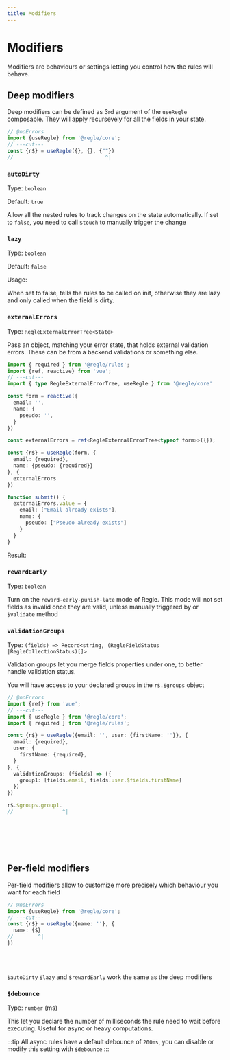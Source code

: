 ```yaml
---
title: Modifiers
---
```


<script setup>
import ExternalErrors from '../parts/components/modifiers/ExternalErrors.vue';
</script>

# Modifiers

Modifiers are behaviours or settings letting you control how the rules will behave.

## Deep modifiers

Deep modifiers can be defined as 3rd argument of the `useRegle` composable. They will apply recursevely for all the fields in your state.

```ts twoslash
// @noErrors
import {useRegle} from '@regle/core';
// ---cut---
const {r$} = useRegle({}, {}, {""})
//                              ^|
```

### `autoDirty`
Type: `boolean`

Default: `true`

Allow all the nested rules to track changes on the state automatically.
If set to `false`, you need to call `$touch` to manually trigger the change

### `lazy`
Type: `boolean`

Default: `false`

Usage:

When set to false, tells the rules to be called on init, otherwise they are lazy and only called when the field is dirty.

### `externalErrors`

Type: `RegleExternalErrorTree<State>` 

Pass an object, matching your error state, that holds external validation errors. These can be from a backend validations or something else.

```ts twoslash
import { required } from '@regle/rules';
import {ref, reactive} from 'vue';
// ---cut---
import { type RegleExternalErrorTree, useRegle } from '@regle/core'

const form = reactive({
  email: '',
  name: {
    pseudo: '',
  }
})

const externalErrors = ref<RegleExternalErrorTree<typeof form>>({});

const {r$} = useRegle(form, {
  email: {required},
  name: {pseudo: {required}}
}, {
  externalErrors
})

function submit() {
  externalErrors.value = {
    email: ["Email already exists"],
    name: {
      pseudo: ["Pseudo already exists"]
    }
  }
}
```

Result:

<ExternalErrors/>


### `rewardEarly`

Type: `boolean`

Turn on the `reward-early-punish-late` mode of Regle. This mode will not set fields as invalid once they are valid, unless manually triggered by or `$validate` method


### `validationGroups`

Type: `(fields) => Record<string, (RegleFieldStatus |RegleCollectionStatus)[]>`

Validation groups let you merge fields properties under one, to better handle validation status.

You will have access to your declared groups in the `r$.$groups` object

```ts twoslash
// @noErrors
import {ref} from 'vue';
// ---cut---
import { useRegle } from '@regle/core';
import { required } from '@regle/rules';

const {r$} = useRegle({email: '', user: {firstName: ''}}, {
  email: {required},
  user: {
    firstName: {required},
  }
}, {
  validationGroups: (fields) => ({
    group1: [fields.email, fields.user.$fields.firstName]
  })
})

r$.$groups.group1.
//                ^|
```
<br><br><br><br>

## Per-field modifiers

Per-field modifiers allow to customize more precisely which behaviour you want for each field

```ts twoslash
// @noErrors
import {useRegle} from '@regle/core';
// ---cut---
const {r$} = useRegle({name: ''}, {
  name: {$}
//        ^|    
})
```

<br><br>


`$autoDirty` `$lazy` and `$rewardEarly` work the same as the deep modifiers

### `$debounce`
Type: `number` (ms)

This let you declare the number of milliseconds the rule need to wait before executing. Useful for async or heavy computations.

:::tip
All async rules have a default debounce of `200ms`, you can disable or modify this setting with `$debounce`
:::
